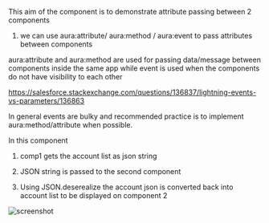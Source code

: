 This aim of the component is to demonstrate attribute passing between 2 components

1) we can use aura:attribute/ aura:method / aura:event to pass attributes between components

aura:attribute and aura:method are used for passing data/message between components inside the same app while event is used when the components do not have visibility to each other

https://salesforce.stackexchange.com/questions/136837/lightning-events-vs-parameters/136863

In general events are bulky and recommended practice is to implement aura:method/attribute when possible.

In this component 

1) comp1 gets the account list as json string 

2) JSON string is passed to the second component 

3) Using JSON.deserealize the account json is converted back into account list to be displayed on component 2 

![screenshot](https://github.com/Rao6308/Passparamsbetweencomponents/blob/master/src/passparamfromcomp1tocomp2.JPG)